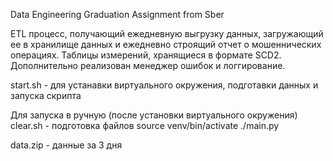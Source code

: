 Data Engineering Graduation Assignment from Sber

ETL процесс, получающий ежедневную выгрузку данных, загружающий ее в хранилище данных и ежедневно строящий отчет о мошеннических операциях. 
Таблицы измерений, хранящиеся в формате SCD2.  
Дополнительно реализован менеджер ошибок и логгирование.


start.sh - для устанавки виртуального окружения, подготавки данных и запуска скрипта

Для запуска в ручную (после установки виртуального окружения)
clear.sh - подготовка файлов
source venv/bin/activate
./main.py

data.zip - данные за 3 дня

